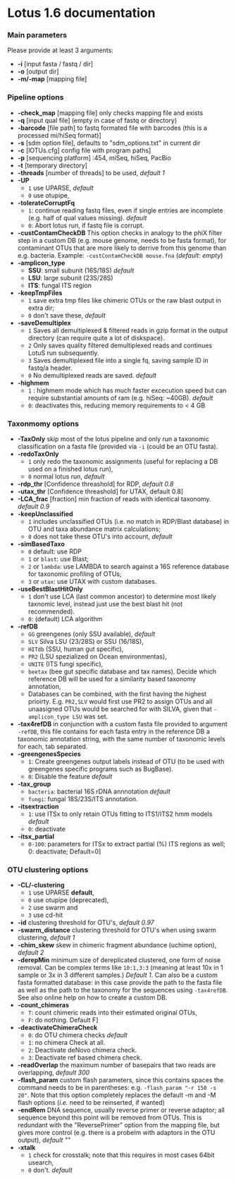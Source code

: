 # Lotus 1.6 documentation

### Main parameters

Please provide at least 3 arguments:
 * **-i** [input fasta / fastq / dir]
 * **-o** [output dir]
 * **-m/-map** [mapping file]

### Pipeline options

 - **-check_map** 
 [mapping file] only checks mapping file and exists
 - **-q** 
 [input qual file] (empty in case of fastq or directory)
 - **-barcode** 
 [file path] to fastq formated file with barcodes (this is a processed mi/hiSeq format)]
 - **-s** 
  [sdm option file], defaults to "sdm_options.txt" in current dir
 - **-c** 
  [lOTUs.cfg] config file with program paths]
 - **-p** 
  [sequencing platform] :454, miSeq, hiSeq, PacBio
 - **-t** 
  [temporary directory]
 - **-threads** 
  [number of threads] to be used, _default 1_
 - **-UP** 
   - `1` use UPARSE, _default_
   - `0` use otupipe,
 - **-tolerateCorruptFq** 
   - `1`: continue reading fastq files, even if single entries are incomplete (e.g. half of qual values missing). _default_ 
   - `0`: Abort lotus run, if fastq file is corrupt.  
 - **-custContamCheckDB** 
  This option checks in analogy to the phiX filter step in a custom DB (e.g. mouse genome, needs to be fasta format), for contaminant OTUs that are more likely to derrive from this genome than e.g. bacteria. Example: `-custContamCheckDB mouse.fna` (_default: empty_)
 - **-amplicon_type** 
   - **SSU**: small subunit (16S/18S) _default_
   - **LSU**: large subunit (23S/28S)
   - **ITS**: fungal ITS region
 - **-keepTmpFiles** 
   - `1` save extra tmp files like chimeric OTUs or the raw blast output in extra dir; 
   - `0` don't save these, _default_
 - **-saveDemultiplex** 
   - `1` Saves all demultiplexed & filtered reads in gzip format in the output directory (can require quite a lot of diskspace). 
   - `2` Only saves quality filtered demultiplexed reads and continues LotuS run subsequently. 
   - `3` Saves demultiplexed file into a single fq, saving sample ID in fastq/a header. 
   - `0` No demultiplexed reads are saved. _default_
 - **-highmem** 
   - `1` : highmem mode which has much faster excecution speed but can require substantial amounts of ram (e.g. hiSeq: ~40GB). _default_
   - `0`: deactivates this, reducing memory requirements to < 4 GB

###  Taxonmomy options 

 - **-TaxOnly** 
  skip most of the lotus pipeline and only run a taxonomic classification on a fasta file (provided via `-i` (could be an OTU fasta).
 - **-redoTaxOnly** 
   - `1` only redo the taxonomic assignments (useful for replacing a DB used on a finished lotus run), 
   - `0` normal lotus run, _default_
 - **-rdp_thr** 
  [Confidence threashold] for RDP, _default 0.8_
 - **-utax_thr** 
  [Confidence threashold] for UTAX, default 0.8]
 - **-LCA_frac** 
  [fraction] min fraction of reads with identical taxonomy. _default 0.9_
 - **-keepUnclassified** 
   - `1` includes unclassified OTUs (i.e. no match in RDP/Blast database) in OTU and taxa abundance matrix calculations; 
   - `0` does not take these OTU's into account, _default_
 - **-simBasedTaxo** 
   - `0` default: use RDP
   - `1` or `blast`: use Blast; 
   - `2` or `lambda`: use LAMBDA to search against a 16S reference database for taxonomic profiling of OTUs; 
   - `3` or `utax`: use UTAX with custom databases. 
 - **-useBestBlastHitOnly** 
   - `1` don't use LCA (last common ancestor) to determine most likely taxnomic level, instead just use the best blast hit (not recommended). 
   - `0`: (default) LCA algorithm
 - **-refDB** 
   - `GG` greengenes (only SSU available),  _default_
   - `SLV` Silva LSU (23/28S) or SSU (16/18S), 
   - `HITdb` (SSU, human gut specific), 
   - `PR2` (LSU spezialized on Ocean environmentas), 
   - `UNITE` (ITS fungi specific), 
   - `beetax` (bee gut specific database and tax names). Decide which reference DB will be used for a similarity based taxonomy annotation,
   - Databases can be combined, with the first having the highest prioirty. E.g. `PR2,SLV` would first use PR2 to assign OTUs and all unaasigned OTUs would be searched for with SILVA, given that `-amplicon_type LSU` was set.
 - **-tax4refDB** 
  in conjunction with a custom fasta file provided to argument `-refDB`, this file contains for each fasta entry in the reference DB a taxonomic annotation string, with the same number of taxonomic levels for each, tab separated.  
 - **-greengenesSpecies** 
   - `1`: Create greengenes output labels instead of OTU (to be used with greengenes specific programs such as BugBase). 
   - `0`: Disable the feature _default_
 - **-tax_group** 
   - `bacteria`: bacterial 16S rDNA annnotation _default_
   - `fungi`: fungal 18S/23S/ITS annotation. 
 - **-itsextraction** 
   - `1`: use ITSx to only retain OTUs fitting to ITS1/ITS2 hmm models _default_
   - `0`: deactivate
 - **-itsx_partial** 
   - `0-100`: parameters for ITSx to extract partial (%) ITS regions as well; 0: deactivate; Default=0]


### OTU clustering options 
 
 - **-CL/-clustering** 
   - `1` use UPARSE **default**, 
   - `0` use otupipe (deprecated), 
   - `2` use swarm and 
   - `3` use cd-hit
 - **-id** 
   clustering threshold for OTU's, _default 0.97_
 - **-swarm_distance** 
   clustering threshold for OTU's when using swarm clustering, _default 1_
 - **-chim_skew** 
   skew in chimeric fragment abundance (uchime option), _default 2_
 - **-derepMin** 
   minimum size of dereplicated clustered, one form of noise removal. Can be complex terms like `10:1,3:3` (meaning at least 10x in 1 sample or 3x in 3 different samples.) _Default 1_. 
Can also be a custom fasta formatted database: in this case provide the path to the fasta file as well as the path to the taxonomy for the sequences using `-tax4refDB`. See also online help on how to create a custom DB.
 - **-count_chimeras** 
   - `T`: count chimeric reads into their estimated original OTUs, 
   - `F`: do nothing. Default F]
 - **-deactivateChimeraCheck** 
   - `0`: do OTU chimera checks  _default_
   - `1`: no chimera Check at all. 
   - `2`: Deactivate deNovo chimera check. 
   - `3`: Deactivate ref based chimera check.
 - **-readOverlap** 
   the maximum number of basepairs that two reads are overlapping, _default 300_
 - **-flash_param** 
   custom flash parameters, since this contains spaces the command needs to be in parentheses: e.g. `-flash_param "-r 150 -s 20"`. Note that this option completely replaces the default -m and -M flash options (_i.e._ need to be reinserted, if wanted)
 - **-endRem** 
   DNA sequence, usually reverse primer or reverse adaptor; all sequence beyond this point will be removed from OTUs. This is redundant with the "ReversePrimer" option from the mapping file, but gives more control (e.g. there is a probelm with adaptors in the OTU output), _default ""_
 - **-xtalk** 
   - `1` check for crosstalk; note that this requires in most cases 64bit usearch, 
   - `0` don't. _default_
